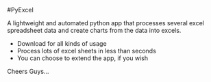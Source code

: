 #PyExcel

A lightweight and automated python app that processes several excel spreadsheet data and create charts from the data into excels.

* Download for all kinds of usage
* Process lots of excel sheets in less than seconds
* You can choose to extend the app, if you wish

Cheers Guys...

